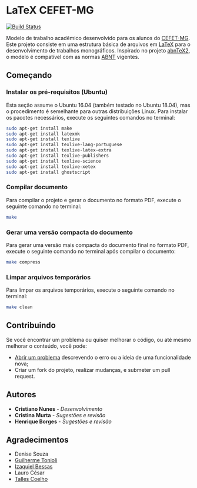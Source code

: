 # LaTeX CEFET-MG

[![Build Status](https://travis-ci.org/cfgnunes/latex-cefetmg.svg?branch=master)](https://travis-ci.org/cfgnunes/latex-cefetmg)

Modelo de trabalho acadêmico desenvolvido para os alunos do [CEFET-MG](http://www.cefetmg.br/).
Este projeto consiste em uma estrutura básica de arquivos em [LaTeX](https://www.latex-project.org/) para o desenvolvimento de trabalhos monográficos.
Inspirado no projeto [abnTeX2](https://github.com/abntex/abntex2), o modelo é compatível com as normas [ABNT](http://www.abnt.org.br/) vigentes.

## Começando

### Instalar os pré-requisitos (Ubuntu)

Esta seção assume o Ubuntu 16.04 (também testado no Ubuntu 18.04), mas o procedimento é semelhante para outras distribuições Linux.
Para instalar os pacotes necessários, execute os seguintes comandos no terminal:

```sh
sudo apt-get install make
sudo apt-get install latexmk
sudo apt-get install texlive
sudo apt-get install texlive-lang-portuguese
sudo apt-get install texlive-latex-extra
sudo apt-get install texlive-publishers
sudo apt-get install texlive-science
sudo apt-get install texlive-xetex
sudo apt-get install ghostscript

```

### Compilar documento

Para compilar o projeto e gerar o documento no formato PDF, execute o seguinte comando no terminal:

```sh
make
```

### Gerar uma versão compacta do documento

Para gerar uma versão mais compacta do documento final no formato PDF, execute o seguinte comando no terminal após compilar o documento:

```sh
make compress
```

### Limpar arquivos temporários

Para limpar os arquivos temporários, execute o seguinte comando no terminal:

```sh
make clean
```

## Contribuindo

Se você encontrar um problema ou quiser melhorar o código, ou até mesmo melhorar o conteúdo, você pode:

* [Abrir um problema](https://github.com/cfgnunes/latex-cefetmg/issues/new) descrevendo o erro ou a ideia de uma funcionalidade nova;
* Criar um fork do projeto, realizar mudanças, e submeter um pull request.

## Autores

* **Cristiano Nunes** - *Desenvolvimento*
* **Cristina Murta** - *Sugestões e revisão*
* **Henrique Borges** - *Sugestões e revisão*

## Agradecimentos

* Denise Souza
* [Guilherme Tonioli](https://github.com/gtonioli)
* [Izaquiel Bessas](https://github.com/izaquiellbessas)
* Lauro César
* [Talles Coelho](https://github.com/tallesCoelho)
